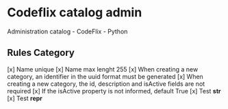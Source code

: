 # Codeflix catalog admin
Administration catalog - CodeFlix - Python

## Rules Category
[x] Name unique
[x] Name max lenght 255
[x] When creating a new category, an identifier in the uuid format must be generated
[x] When creating a new category, the id, description and isActive fields are not required
[x] If the isActive property is not informed, default True
[x] Test __str__
[x] Test __repr__